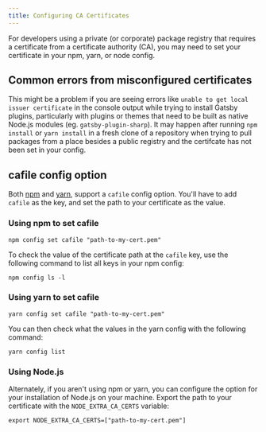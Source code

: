 ```yaml
---
title: Configuring CA Certificates
---
```


For developers using a private (or corporate) package registry that requires a certificate from a certificate authority (CA), you may need to set your certificate in your npm, yarn, or node config.

## Common errors from misconfigured certificates

This might be a problem if you are seeing errors like `unable to get local issuer certificate` in the console output while trying to install Gatsby plugins, particularly with plugins or themes that need to be built as native Node.js modules (eg. `gatsby-plugin-sharp`). It may happen after running `npm install` or `yarn install` in a fresh clone of a repository when trying to pull packages from a place besides a public registry and the certifcate has not been set in your config.

## cafile config option

Both [npm](https://docs.npmjs.com/misc/config#cafile) and [yarn](https://yarnpkg.com/lang/en/docs/cli/config/), support a `cafile` config option. You'll have to add `cafile` as the key, and set the path to your certificate as the value.

### Using npm to set cafile

```shell
npm config set cafile "path-to-my-cert.pem"
```

To check the value of the certificate path at the `cafile` key, use the following command to list all keys in your npm config:

```shell
npm config ls -l
```

### Using yarn to set cafile

```shell
yarn config set cafile "path-to-my-cert.pem"
```

You can then check what the values in the yarn config with the following command:

```shell
yarn config list
```

### Using Node.js

Alternately, if you aren't using npm or yarn, you can configure the option for your installation of Node.js on your machine. Export the path to your certificate with the `NODE_EXTRA_CA_CERTS` variable:

```shell
export NODE_EXTRA_CA_CERTS=["path-to-my-cert.pem"]
```
